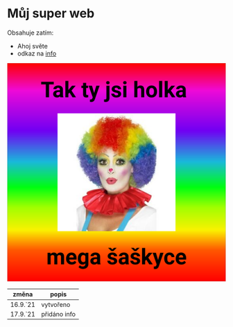 # Můj super web
Obsahuje zatím:
* Ahoj světe
* odkaz na [info](info.html)

![Šaškyce](saskyce.png)

| změna  | popis |
| ------------- | ------------- |
| 16.9.`21 | vytvořeno  |
| 17.9.`21  | přidáno info  |
